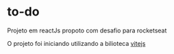 # to-do

Projeto em reactJs propoto com desafio para rocketseat

O projeto foi iniciando utilizando a bilioteca [vitejs](https://vitejs.dev/)


